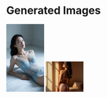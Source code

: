 # Generated Images



<img src="2025_08_25_01.webp" width="100"/> <img src="2025_08_25_02.webp" width="100"/>